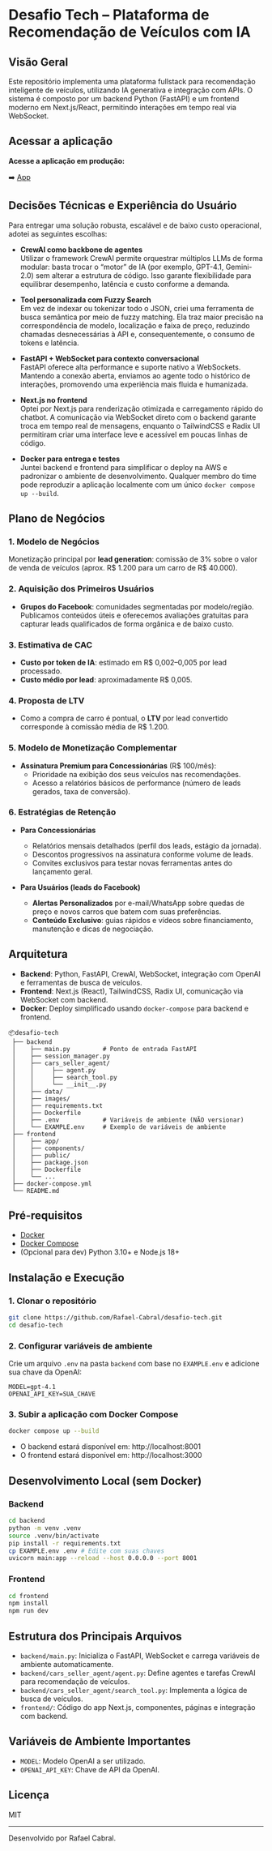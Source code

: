 # Desafio Tech – Plataforma de Recomendação de Veículos com IA

## Visão Geral

Este repositório implementa uma plataforma fullstack para recomendação inteligente de veículos, utilizando IA generativa e integração com APIs. O sistema é composto por um backend Python (FastAPI) e um frontend moderno em Next.js/React, permitindo interações em tempo real via WebSocket.

## Acessar a aplicação

**Acesse a aplicação em produção:**

➡️ [App](http://ec2-34-227-173-113.compute-1.amazonaws.com:3000/)

## Decisões Técnicas e Experiência do Usuário

Para entregar uma solução robusta, escalável e de baixo custo operacional, adotei as seguintes escolhas:

- **CrewAI como backbone de agentes**  
  Utilizar o framework CrewAI permite orquestrar múltiplos LLMs de forma modular: basta trocar o “motor” de IA (por exemplo, GPT-4.1, Gemini-2.0) sem alterar a estrutura de código. Isso garante flexibilidade para equilibrar desempenho, latência e custo conforme a demanda.

- **Tool personalizada com Fuzzy Search**  
  Em vez de indexar ou tokenizar todo o JSON, criei uma ferramenta de busca semântica por meio de fuzzy matching. Ela traz maior precisão na correspondência de modelo, localização e faixa de preço, reduzindo chamadas desnecessárias à API e, consequentemente, o consumo de tokens e latência.

- **FastAPI + WebSocket para contexto conversacional**  
  FastAPI oferece alta performance e suporte nativo a WebSockets. Mantendo a conexão aberta, enviamos ao agente todo o histórico de interações, promovendo uma experiência mais fluida e humanizada.

- **Next.js no frontend**  
  Optei por Next.js para renderização otimizada e carregamento rápido do chatbot. A comunicação via WebSocket direto com o backend garante troca em tempo real de mensagens, enquanto o TailwindCSS e Radix UI permitiram criar uma interface leve e acessível em poucas linhas de código.

- **Docker para entrega e testes**  
  Juntei backend e frontend para simplificar o deploy na AWS e padronizar o ambiente de desenvolvimento. Qualquer membro do time pode reproduzir a aplicação localmente com um único `docker compose up --build`.


## Plano de Negócios

### 1. Modelo de Negócios  
Monetização principal por **lead generation**: comissão de 3% sobre o valor de venda de veículos (aprox. R\$ 1.200 para um carro de R\$ 40.000).

### 2. Aquisição dos Primeiros Usuários  
- **Grupos do Facebook**: comunidades segmentadas por modelo/região. Publicamos conteúdos úteis e oferecemos avaliações gratuitas para capturar leads qualificados de forma orgânica e de baixo custo.

### 3. Estimativa de CAC  
- **Custo por token de IA**: estimado em R\$ 0,002–0,005 por lead processado.  
- **Custo médio por lead**: aproximadamente R\$ 0,005.

### 4. Proposta de LTV  
- Como a compra de carro é pontual, o **LTV** por lead convertido corresponde à comissão média de R\$ 1.200.

### 5. Modelo de Monetização Complementar  
- **Assinatura Premium para Concessionárias** (R\$ 100/mês):  
  - Prioridade na exibição dos seus veículos nas recomendações.  
  - Acesso a relatórios básicos de performance (número de leads gerados, taxa de conversão).

### 6. Estratégias de Retenção  
- **Para Concessionárias**  
  - Relatórios mensais detalhados (perfil dos leads, estágio da jornada).  
  - Descontos progressivos na assinatura conforme volume de leads.  
  - Convites exclusivos para testar novas ferramentas antes do lançamento geral.

- **Para Usuários (leads do Facebook)**  
  - **Alertas Personalizados** por e-mail/WhatsApp sobre quedas de preço e novos carros que batem com suas preferências.  
  - **Conteúdo Exclusivo**: guias rápidos e vídeos sobre financiamento, manutenção e dicas de negociação.  



## Arquitetura

- **Backend**: Python, FastAPI, CrewAI, WebSocket, integração com OpenAI e ferramentas de busca de veículos.
- **Frontend**: Next.js (React), TailwindCSS, Radix UI, comunicação via WebSocket com backend.
- **Docker**: Deploy simplificado usando `docker-compose` para backend e frontend.

```
📦desafio-tech
 ├── backend
 │    ├── main.py         # Ponto de entrada FastAPI
 │    ├── session_manager.py
 │    ├── cars_seller_agent/
 │    │     ├── agent.py
 │    │     ├── search_tool.py
 │    │     └── __init__.py
 │    ├── data/
 │    ├── images/
 │    ├── requirements.txt
 │    ├── Dockerfile
 │    ├── .env            # Variáveis de ambiente (NÃO versionar)
 │    └── EXAMPLE.env     # Exemplo de variáveis de ambiente
 ├── frontend
 │    ├── app/
 │    ├── components/
 │    ├── public/
 │    ├── package.json
 │    ├── Dockerfile
 │    └── ...
 ├── docker-compose.yml
 └── README.md
```

## Pré-requisitos

- [Docker](https://www.docker.com/)
- [Docker Compose](https://docs.docker.com/compose/)
- (Opcional para dev) Python 3.10+ e Node.js 18+

## Instalação e Execução

### 1. Clonar o repositório
```bash
git clone https://github.com/Rafael-Cabral/desafio-tech.git
cd desafio-tech
```

### 2. Configurar variáveis de ambiente
Crie um arquivo `.env` na pasta `backend` com base no `EXAMPLE.env` e adicione sua chave da OpenAI:
```env
MODEL=gpt-4.1
OPENAI_API_KEY=SUA_CHAVE
```


### 3. Subir a aplicação com Docker Compose
```bash
docker compose up --build
```
- O backend estará disponível em: http://localhost:8001
- O frontend estará disponível em: http://localhost:3000

## Desenvolvimento Local (sem Docker)

### Backend
```bash
cd backend
python -m venv .venv
source .venv/bin/activate
pip install -r requirements.txt
cp EXAMPLE.env .env # Edite com suas chaves
uvicorn main:app --reload --host 0.0.0.0 --port 8001
```

### Frontend
```bash
cd frontend
npm install
npm run dev
```

## Estrutura dos Principais Arquivos
- `backend/main.py`: Inicializa o FastAPI, WebSocket e carrega variáveis de ambiente automaticamente.
- `backend/cars_seller_agent/agent.py`: Define agentes e tarefas CrewAI para recomendação de veículos.
- `backend/cars_seller_agent/search_tool.py`: Implementa a lógica de busca de veículos.
- `frontend/`: Código do app Next.js, componentes, páginas e integração com backend.

## Variáveis de Ambiente Importantes
- `MODEL`: Modelo OpenAI a ser utilizado.
- `OPENAI_API_KEY`: Chave de API da OpenAI.

## Licença
MIT

---

Desenvolvido por Rafael Cabral.

